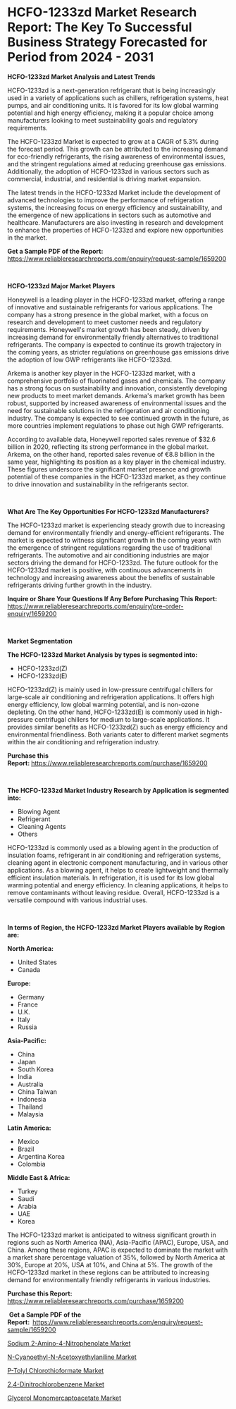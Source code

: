<p><h1>HCFO-1233zd Market Research Report: The Key To Successful Business Strategy Forecasted for Period from 2024 - 2031</h1></p><p><strong>HCFO-1233zd Market Analysis and Latest Trends</strong></p>
<p><p>HCFO-1233zd is a next-generation refrigerant that is being increasingly used in a variety of applications such as chillers, refrigeration systems, heat pumps, and air conditioning units. It is favored for its low global warming potential and high energy efficiency, making it a popular choice among manufacturers looking to meet sustainability goals and regulatory requirements.</p><p>The HCFO-1233zd Market is expected to grow at a CAGR of 5.3% during the forecast period. This growth can be attributed to the increasing demand for eco-friendly refrigerants, the rising awareness of environmental issues, and the stringent regulations aimed at reducing greenhouse gas emissions. Additionally, the adoption of HCFO-1233zd in various sectors such as commercial, industrial, and residential is driving market expansion.</p><p>The latest trends in the HCFO-1233zd Market include the development of advanced technologies to improve the performance of refrigeration systems, the increasing focus on energy efficiency and sustainability, and the emergence of new applications in sectors such as automotive and healthcare. Manufacturers are also investing in research and development to enhance the properties of HCFO-1233zd and explore new opportunities in the market.</p></p>
<p><strong>Get a Sample PDF of the Report:&nbsp;</strong> <a href="https://www.reliableresearchreports.com/enquiry/request-sample/1659200">https://www.reliableresearchreports.com/enquiry/request-sample/1659200</a></p>
<p>&nbsp;</p>
<p><strong>HCFO-1233zd Major Market Players</strong></p>
<p><p>Honeywell is a leading player in the HCFO-1233zd market, offering a range of innovative and sustainable refrigerants for various applications. The company has a strong presence in the global market, with a focus on research and development to meet customer needs and regulatory requirements. Honeywell's market growth has been steady, driven by increasing demand for environmentally friendly alternatives to traditional refrigerants. The company is expected to continue its growth trajectory in the coming years, as stricter regulations on greenhouse gas emissions drive the adoption of low GWP refrigerants like HCFO-1233zd.</p><p>Arkema is another key player in the HCFO-1233zd market, with a comprehensive portfolio of fluorinated gases and chemicals. The company has a strong focus on sustainability and innovation, consistently developing new products to meet market demands. Arkema's market growth has been robust, supported by increased awareness of environmental issues and the need for sustainable solutions in the refrigeration and air conditioning industry. The company is expected to see continued growth in the future, as more countries implement regulations to phase out high GWP refrigerants.</p><p>According to available data, Honeywell reported sales revenue of $32.6 billion in 2020, reflecting its strong performance in the global market. Arkema, on the other hand, reported sales revenue of €8.8 billion in the same year, highlighting its position as a key player in the chemical industry. These figures underscore the significant market presence and growth potential of these companies in the HCFO-1233zd market, as they continue to drive innovation and sustainability in the refrigerants sector.</p></p>
<p>&nbsp;</p>
<p><strong>What Are The Key Opportunities For HCFO-1233zd Manufacturers?</strong></p>
<p><p>The HCFO-1233zd market is experiencing steady growth due to increasing demand for environmentally friendly and energy-efficient refrigerants. The market is expected to witness significant growth in the coming years with the emergence of stringent regulations regarding the use of traditional refrigerants. The automotive and air conditioning industries are major sectors driving the demand for HCFO-1233zd. The future outlook for the HCFO-1233zd market is positive, with continuous advancements in technology and increasing awareness about the benefits of sustainable refrigerants driving further growth in the industry.</p></p>
<p><strong>Inquire or Share Your Questions If Any Before Purchasing This Report:</strong> <a href="https://www.reliableresearchreports.com/enquiry/pre-order-enquiry/1659200">https://www.reliableresearchreports.com/enquiry/pre-order-enquiry/1659200</a></p>
<p>&nbsp;</p>
<p><strong>Market Segmentation</strong></p>
<p><strong>The HCFO-1233zd Market Analysis by types is segmented into:</strong></p>
<p><ul><li>HCFO-1233zd(Z)</li><li>HCFO-1233zd(E)</li></ul></p>
<p><p>HCFO-1233zd(Z) is mainly used in low-pressure centrifugal chillers for large-scale air conditioning and refrigeration applications. It offers high energy efficiency, low global warming potential, and is non-ozone depleting. On the other hand, HCFO-1233zd(E) is commonly used in high-pressure centrifugal chillers for medium to large-scale applications. It provides similar benefits as HCFO-1233zd(Z) such as energy efficiency and environmental friendliness. Both variants cater to different market segments within the air conditioning and refrigeration industry.</p></p>
<p><strong>Purchase this Report:&nbsp;</strong><a href="https://www.reliableresearchreports.com/purchase/1659200">https://www.reliableresearchreports.com/purchase/1659200</a></p>
<p>&nbsp;</p>
<p><strong>The HCFO-1233zd Market Industry Research by Application is segmented into:</strong></p>
<p><ul><li>Blowing Agent</li><li>Refrigerant</li><li>Cleaning Agents</li><li>Others</li></ul></p>
<p><p>HCFO-1233zd is commonly used as a blowing agent in the production of insulation foams, refrigerant in air conditioning and refrigeration systems, cleaning agent in electronic component manufacturing, and in various other applications. As a blowing agent, it helps to create lightweight and thermally efficient insulation materials. In refrigeration, it is used for its low global warming potential and energy efficiency. In cleaning applications, it helps to remove contaminants without leaving residue. Overall, HCFO-1233zd is a versatile compound with various industrial uses.</p></p>
<p>&nbsp;</p>
<p><strong>In terms of Region, the HCFO-1233zd Market Players available by Region are:</strong></p>
<p>
    <p> <strong> North America: </strong>
        <ul>
            <li>United States</li>
            <li>Canada</li>
        </ul>
        </p> 
    <p> <strong> Europe: </strong>
        <ul>
            <li>Germany</li>
            <li>France</li>
            <li>U.K.</li>
            <li>Italy</li>
            <li>Russia</li>
        </ul>
        </p> 
    <p> <strong> Asia-Pacific: </strong>
        <ul>
            <li>China</li>
            <li>Japan</li>
            <li>South Korea</li>
            <li>India</li>
            <li>Australia</li>
            <li>China Taiwan</li>
            <li>Indonesia</li>
            <li>Thailand</li>
            <li>Malaysia</li>
        </ul>
        </p> 
    <p> <strong> Latin America: </strong>
        <ul>
            <li>Mexico</li>
            <li>Brazil</li>
            <li>Argentina Korea</li>
            <li>Colombia</li>
        </ul>
        </p> 
    <p> <strong> Middle East & Africa: </strong>
        <ul>
            <li>Turkey</li>
            <li>Saudi</li>
            <li>Arabia</li>
            <li>UAE</li>
            <li>Korea</li>
        </ul>
    </p>
    </p>
<p><p>The HCFO-1233zd market is anticipated to witness significant growth in regions such as North America (NA), Asia-Pacific (APAC), Europe, USA, and China. Among these regions, APAC is expected to dominate the market with a market share percentage valuation of 35%, followed by North America at 30%, Europe at 20%, USA at 10%, and China at 5%. The growth of the HCFO-1233zd market in these regions can be attributed to increasing demand for environmentally friendly refrigerants in various industries.</p></p>
<p><strong>Purchase this Report: </strong><a href="https://www.reliableresearchreports.com/purchase/1659200">https://www.reliableresearchreports.com/purchase/1659200</a></p>
<p>&nbsp;<strong>Get a Sample PDF of the Report:&nbsp;&nbsp;</strong><a href="https://www.reliableresearchreports.com/enquiry/request-sample/1659200">https://www.reliableresearchreports.com/enquiry/request-sample/1659200</a></p>
<p><strong></strong></p>
<p><p><a href="https://github.com/laholand/Market-Research-Report-List-2/blob/main/sodium-2-amino-4-nitrophenolate-market.md">Sodium 2-Amino-4-Nitrophenolate Market</a></p><p><a href="https://github.com/jhcraigie/Market-Research-Report-List-2/blob/main/n-cyanoethyl-n-acetoxyethylaniline-market.md">N-Cyanoethyl-N-Acetoxyethylaniline Market</a></p><p><a href="https://github.com/Whitneyboyettebo9kiw7yr13/Market-Research-Report-List-1/blob/main/p-tolyl-chlorothioformate-market.md">P-Tolyl Chlorothioformate Market</a></p><p><a href="https://github.com/PeterParrish5/Market-Research-Report-List-3/blob/main/24-dinitrochlorobenzene-market.md">2,4-Dinitrochlorobenzene Market</a></p><p><a href="https://github.com/sonuprakash1/Market-Research-Report-List-1/blob/main/glycerol-monomercaptoacetate-market.md">Glycerol Monomercaptoacetate Market</a></p></p>